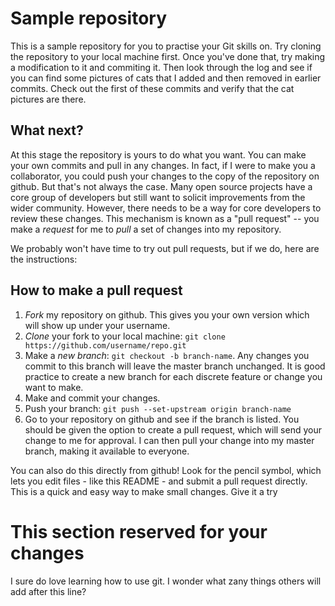 # Sample repository

This is a sample repository for you to practise your Git skills on.
Try cloning the repository to your local machine first.
Once you've done that, try making a modification to it and commiting it.
Then look through the log and see if you can find some pictures of cats that I added and then removed in earlier commits.
Check out the first of these commits and verify that the cat pictures are there.

## What next?

At this stage the repository is yours to do what you want. 
You can make your own commits and pull in any changes. 
In fact, if I were to make you a collaborator, you could push your changes to the copy of the repository on github. 
But that's not always the case. 
Many open source projects have a core group of developers but still want to solicit improvements from the wider community. 
However, there needs to be a way for core developers to review these changes. 
This mechanism is known as a "pull request" -- you make a *request* for me to *pull* a set of changes into my repository.

We probably won't have time to try out pull requests, but if we do, here are the instructions: 

## How to make a pull request

1. *Fork* my repository on github. This gives you your own version which will show up under your username.
2. *Clone* your fork to your local machine: `git clone https://github.com/username/repo.git`
3. Make a *new branch*: `git checkout -b branch-name`. Any changes you commit to this branch will leave the master branch unchanged. It is good practice to create a new branch for each discrete feature or change you want to make.
4. Make and commit your changes.
5. Push your branch: `git push --set-upstream origin branch-name`
6. Go to your repository on github and see if the branch is listed. You should be given the option to create a pull request, which will send your change to me for approval. I can then pull your change into my master branch, making it available to everyone.

You can also do this directly from github! Look for the pencil symbol, which lets you edit files - like this README - and submit a pull request directly. This is a quick and easy way to make small changes. Give it a try

# This section reserved for your changes

I sure do love learning how to use git. I wonder what zany things others will add after this line?
